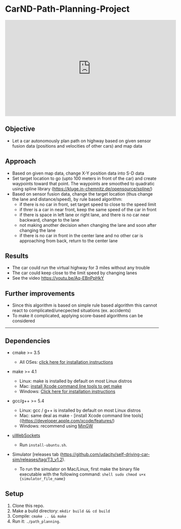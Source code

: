 # CarND-Path-Planning-Project

<iframe width="560" height="315" src="https://www.youtube.com/embed/Aq-EBnPpHkY" frameborder="0" allow="accelerometer; autoplay; encrypted-media; gyroscope; picture-in-picture" allowfullscreen></iframe>
   

## Objective
- Let a car autonomously plan path on highway based on given sensor fusion data (positions and velocities of other cars) and map data

## Approach 
- Based on given map data, change X-Y position data into S-D data
- Set target location to go (upto 100 meters in front of the car) and create waypoints toward that point. The waypoints are smoothed to quadratic using spline library (https://kluge.in-chemnitz.de/opensource/spline/)
- Based on sensor fusion data, change the target location (thus change the lane and distance/speed), by rule based algorithm: 
  - if there is no car in front, set target speed to close to the speed limit
  - if threr is a car in near front, keep the same speed of the car in front
  - if there is space in left lane or right lane, and there is no car near backward, change to the lane
  - not making another decision when changing the lane and soon after changing the lane
  - if there is no car in front in the center lane and no other car is approaching from back, return to the center lane

## Results

- The car could run the virtual highway for 3 miles without any trouble
- The car could keep close to the limit speed by changing lanes
- See the video https://youtu.be/Aq-EBnPpHkY


## Further improvements 
- Since this algorithm is based on simple rule based algorithm this cannot react to complicated/unecpected situations (ex. accidents)
- To make it complicated, applying score-based algorithms can be considered


---

## Dependencies

* cmake >= 3.5
  * All OSes: [click here for installation instructions](https://cmake.org/install/)
* make >= 4.1
  * Linux: make is installed by default on most Linux distros
  * Mac: [install Xcode command line tools to get make](https://developer.apple.com/xcode/features/)
  * Windows: [Click here for installation instructions](http://gnuwin32.sourceforge.net/packages/make.htm)
* gcc/g++ >= 5.4
  * Linux: gcc / g++ is installed by default on most Linux distros
  * Mac: same deal as make - [install Xcode command line tools]((https://developer.apple.com/xcode/features/)
  * Windows: recommend using [MinGW](http://www.mingw.org/)
* [uWebSockets](https://github.com/uWebSockets/uWebSockets)
  * Run `install-ubuntu.sh`.
    
* Simulator [releases tab (https://github.com/udacity/self-driving-car-sim/releases/tag/T3_v1.2).  
  * To run the simulator on Mac/Linux, first make the binary file executable with the following command:
  `shell sudo chmod u+x {simulator_file_name}`


## Setup 

1. Clone this repo.
2. Make a build directory: `mkdir build && cd build`
3. Compile: `cmake .. && make`
4. Run it: `./path_planning`.




